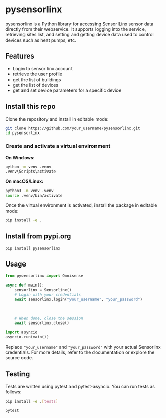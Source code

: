 # pysensorlinx

pysensorlinx is a Python library for accessing Sensor Linx sensor data directly from their webservice. It supports logging into the service, retrieving sites list, and setting and getting device data used to control devices such as heat pumps, etc.

## Features

- Login to sensor linx account
- retrieve the user profile
- get the list of buildings
- get the list of devices
- get and set device parameters for a specific device

## Install this repo

Clone the repository and install in editable mode:

```bash
git clone https://github.com/your_username/pysensorlinx.git
cd pysensorlinx
```

### Create and activate a virtual environment

**On Windows:**
```bash
python -m venv .venv
.venv\Scripts\activate
```

**On macOS/Linux:**
```bash
python3 -m venv .venv
source .venv/bin/activate
```

Once the virtual environment is activated, install the package in editable mode:

```bash
pip install -e .
```

## Install from pypi.org

```bash
pip install pysensorlinx
```

## Usage

```python
from pysensorlinx import Omnisense

async def main():
    sensorlinx = Sensorlinx()
    # Login with your credentials
    await sensorlinx.login("your_username", "your_password")
    

    
    # When done, close the session
    await sensorlinx.close()

import asyncio
asyncio.run(main())
```

Replace `"your_username"` and `"your_password"` with your actual Sensorlinx credentials. For more details, refer to the documentation or explore the source code.

## Testing
Tests are written using pytest and pytest-asyncio. You can run tests as follows:

```bash
pip install -e .[tests]

pytest
